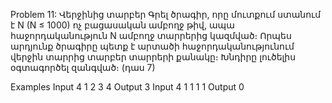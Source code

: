 Problem 11: Վերջինից տարբեր
Գրել ծրագիր, որը մուտքում ստանում է N (N ≤ 1000) ոչ բացասական ամբողջ թիվ, ապա հաջորդականություն N ամբողջ տարրերից կազմված։ Որպես արդյունք ծրագիրը պետք է արտածի հաջորդականությունում վերջին տարրից տարբեր տարրերի քանակը։ Խնդիրը լուծելիս օգտագործել զանգված։ (դաս 7)

Examples
Input
4 1 2 3 4
Output
3
Input
4 1 1 1 1
Output
0
